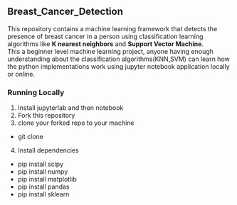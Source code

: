 ## Breast_Cancer_Detection
This repository contains a machine learning framework that detects the presence of breast cancer in a person using classification learning algorithms like **K nearest neighbors** and **Support Vector Machine**.  
This a beginner level machine learning project, anyone having enough understanding about the classification algorithms(KNN,SVM) can learn how the python implementations work using jupyter notebook application locally or online.
### Running Locally  
1. Install jupyterlab and then notebook  
2. Fork this repository  
3. clone your forked repo to your machine  
* git clone   
4. Install dependencies  
* pip install scipy  
* pip install numpy  
* pip install matplotlib  
* pip install pandas  
* pip install sklearn
